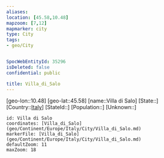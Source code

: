```yaml
---
aliases: 
location: [45.58,10.48]
mapzoom: [7,12] 
mapmarker: city 
type: City
tags:
- geo/City


SpocWebEntityId: 35296
isDeleted: false
confidential: public

title: Villa_di_Salo
---
```

[geo-lon::10.48]
[geo-lat::45.58]
[name::Villa di Salo]
[State::]
[Country::[Italy](geo/Continent/Europe/Italy.md)]
[StateId::]
[Population::]
[Unknown::]


```leaflet
id: Villa di Salo
coordinates: [Villa_di_Salo](geo/Continent/Europe/Italy/City/Villa_di_Salo.md)
markerFile: [Villa_di_Salo](geo/Continent/Europe/Italy/City/Villa_di_Salo.md)
defaultZoom: 11 
maxZoom: 18
```


